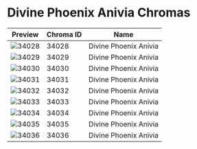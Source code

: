 # Divine Phoenix Anivia Chromas



| Preview | Chroma ID | Name |
|---------|-----------|------|
| ![34028](https://raw.communitydragon.org/latest/plugins/rcp-be-lol-game-data/global/default/v1/champion-chroma-images/34/34028.png) | 34028 | Divine Phoenix Anivia |
| ![34029](https://raw.communitydragon.org/latest/plugins/rcp-be-lol-game-data/global/default/v1/champion-chroma-images/34/34029.png) | 34029 | Divine Phoenix Anivia |
| ![34030](https://raw.communitydragon.org/latest/plugins/rcp-be-lol-game-data/global/default/v1/champion-chroma-images/34/34030.png) | 34030 | Divine Phoenix Anivia |
| ![34031](https://raw.communitydragon.org/latest/plugins/rcp-be-lol-game-data/global/default/v1/champion-chroma-images/34/34031.png) | 34031 | Divine Phoenix Anivia |
| ![34032](https://raw.communitydragon.org/latest/plugins/rcp-be-lol-game-data/global/default/v1/champion-chroma-images/34/34032.png) | 34032 | Divine Phoenix Anivia |
| ![34033](https://raw.communitydragon.org/latest/plugins/rcp-be-lol-game-data/global/default/v1/champion-chroma-images/34/34033.png) | 34033 | Divine Phoenix Anivia |
| ![34034](https://raw.communitydragon.org/latest/plugins/rcp-be-lol-game-data/global/default/v1/champion-chroma-images/34/34034.png) | 34034 | Divine Phoenix Anivia |
| ![34035](https://raw.communitydragon.org/latest/plugins/rcp-be-lol-game-data/global/default/v1/champion-chroma-images/34/34035.png) | 34035 | Divine Phoenix Anivia |
| ![34036](https://raw.communitydragon.org/latest/plugins/rcp-be-lol-game-data/global/default/v1/champion-chroma-images/34/34036.png) | 34036 | Divine Phoenix Anivia |